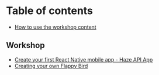# Table of contents

* [How to use the workshop content](README.md)

## Workshop

* [Create your first React Native mobile app - Haze API App](workshop/create-your-first-react-native-mobile-app-haze-api-app.md)
* [Creating your own Flappy Bird](workshop/creating-your-own-flappy-bird.md)

